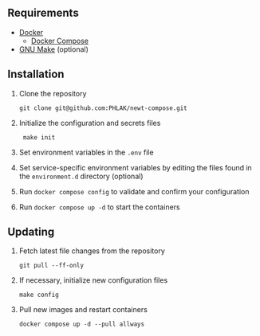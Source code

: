 Requirements
------------

  - [Docker](https://www.docker.com)
    - [Docker Compose](https://docs.docker.com/compose/)
  - [GNU Make](https://www.gnu.org/software/make/) (optional)

Installation
------------

  1. Clone the repository

         git clone git@github.com:PHLAK/newt-compose.git

  2. Initialize the configuration and secrets files

          make init

  3. Set environment variables in the `.env` file

  4. Set service-specific environment variables by editing the files found in the `environment.d` directory (optional)

  5. Run `docker compose config` to validate and confirm your configuration

  6. Run `docker compose up -d` to start the containers

Updating
--------

  1. Fetch latest file changes from the repository

         git pull --ff-only

  2. If necessary, initialize new configuration files

         make config

  3. Pull new images and restart containers

         docker compose up -d --pull allways
